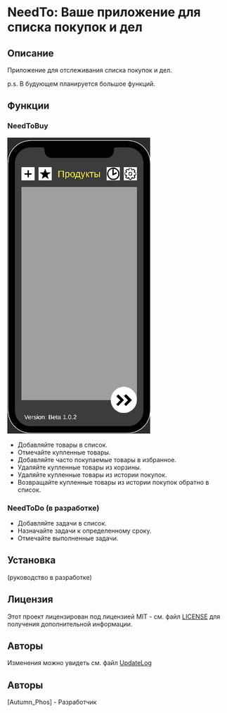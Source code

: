 # NeedTo: Ваше приложение для списка покупок и дел

## Описание

Приложение для отслеживания списка покупок и дел.

p.s. В будующем планируется большое функций.

## Функции

### NeedToBuy

![Скриншот NeedToBuy](images/screenshot_needtobuy.png)

* Добавляйте товары в список.
* Отмечайте купленные товары.
* Добавляйте часто покупаемые товары в избранное.
* Удаляйте купленные товары из корзины.
* Удаляйте купленные товары из истории покупок.
* Возвращайте купленные товары из истории покупок обратно в список.

### NeedToDo (в разработке)

* Добавляйте задачи в список.
* Назначайте задачи к определенному сроку.
* Отмечайте выполненные задачи.

## Установка

(руководство в разработке)

## Лицензия

Этот проект лицензирован под лицензией MIT - см. файл [LICENSE](/LICENSE) для получения дополнительной информации.

## Авторы

Изменения можно увидеть см. файл [UpdateLog](/UpdateLog.md)

## Авторы

[Autumn_Phos] - Разработчик